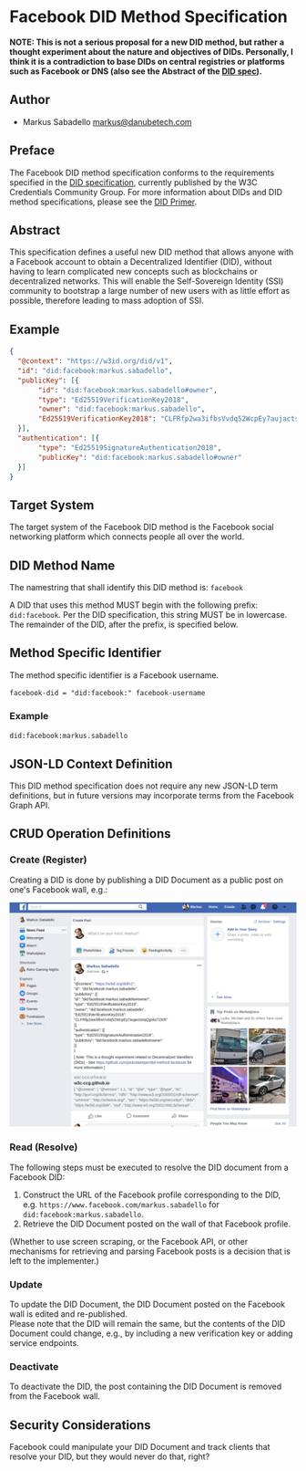 # Facebook DID Method Specification

**NOTE: This is not a serious proposal for a new DID method, but rather a thought experiment about the nature and objectives of DIDs. Personally, I think it is a contradiction to base DIDs on central registries or platforms such as Facebook or DNS (also see the Abstract of the [DID spec](https://w3c-ccg.github.io/did-spec/)).**

## Author

- Markus Sabadello <markus@danubetech.com>

## Preface

The Facebook DID method specification conforms to the requirements specified in the
[DID specification](https://w3c-ccg.github.io/did-spec/), currently published by the W3C Credentials Community Group.
For more information about DIDs and DID method specifications, please see the
[DID Primer](https://github.com/WebOfTrustInfo/rebooting-the-web-of-trust-fall2017/blob/master/topics-and-advance-readings/did-primer.md).

## Abstract

This specification defines a useful new DID method that allows anyone with a Facebook account to
obtain a Decentralized Identifier (DID), without having to learn complicated new concepts such as 
blockchains or decentralized networks. This will enable the Self-Sovereign Identity (SSI) community
to bootstrap a large number of new users with as little effort as possible, therefore leading to
mass adoption of SSI.

## Example

```json
{
  "@context": "https://w3id.org/did/v1",
  "id": "did:facebook:markus.sabadello",
  "publicKey": [{
       "id": "did:facebook:markus.sabadello#owner",
       "type": "Ed25519VerificationKey2018",
       "owner": "did:facebook:markus.sabadello",
       "Ed25519VerificationKey2018": "CLFRfp2wa3ifbsVvdq52WcpEy7aujactsoqQgxkz7ZKR"
  }],
  "authentication": [{
       "type": "Ed25519SignatureAuthentication2018",
       "publicKey": "did:facebook:markus.sabadello#owner"
  }]
}
```

## Target System

The target system of the Facebook DID method is the Facebook social networking platform which connects people all over the world.

## DID Method Name

The namestring that shall identify this DID method is: `facebook`

A DID that uses this method MUST begin with the following prefix: `did:facebook`. Per the DID specification, this string 
MUST be in lowercase. The remainder of the DID, after the prefix, is specified below.

## Method Specific Identifier

The method specific identifier is a Facebook username. 

	facebook-did = "did:facebook:" facebook-username

### Example

```
did:facebook:markus.sabadello
```

## JSON-LD Context Definition

This DID method specification does not require any new JSON-LD term definitions, but
in future versions may incorporate terms from the Facebook Graph API.
    
## CRUD Operation Definitions

### Create (Register)

Creating a DID is done by publishing a DID Document as a public post on one's Facebook wall, e.g.:

![alt_text](did-method-facebook.png "Facebook post")

### Read (Resolve)

The following steps must be executed to resolve the DID document from a Facebook DID:

1. Construct the URL of the Facebook profile corresponding to the DID, e.g. `https://www.facebook.com/markus.sabadello` for `did:facebook:markus.sabadello`.
2. Retrieve the DID Document posted on the wall of that Facebook profile.

(Whether to use screen scraping, or the Facebook API, or other mechanisms for
retrieving and parsing Facebook posts is a decision that is left to the implementer.)

### Update

To update the DID Document, the DID Document posted on the Facebook wall is edited and re-published.  
Please note that the DID will remain the same, but 
the contents of the DID Document could change, e.g., by including a new verification key or adding service endpoints.  

### Deactivate

To deactivate the DID, the post containing the DID Document is removed from the Facebook wall.

## Security Considerations

Facebook could manipulate your DID Document and track clients that resolve your DID, but they would never do that, right?
